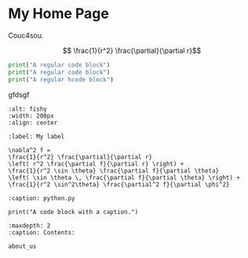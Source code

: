 # My Home Page

Couc4sou.

$$ \frac{1}{r^2} \frac{\partial}{\partial r}$$

```python
print("A regular code block")
print("A regular code block")
print("A regular hcode block")
```
gfdsgf
```{image} monimage.png
:alt: fishy
:width: 200px
:align: center
```

```{math}
:label: My label

\nabla^2 f =
\frac{1}{r^2} \frac{\partial}{\partial r}
\left( r^2 \frac{\partial f}{\partial r} \right) +
\frac{1}{r^2 \sin \theta} \frac{\partial f}{\partial \theta}
\left( \sin \theta \, \frac{\partial f}{\partial \theta} \right) +
\frac{1}{r^2 \sin^2\theta} \frac{\partial^2 f}{\partial \phi^2}
```

```{code-block} python
:caption: python.py

print("A code block with a caption.")
```

```{toctree}
:maxdepth: 2
:caption: Contents:

about_us
```



